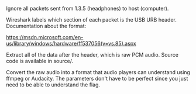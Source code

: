 Ignore all packets sent from 1.3.5 (headphones) to host (computer).

Wireshark labels which section of each packet is the USB URB header. Documentation about the format:

https://msdn.microsoft.com/en-us/library/windows/hardware/ff537056(v=vs.85).aspx

Extract all of the data after the header, which is raw PCM audio. Source code is available in source/.

Convert the raw audio into a format that audio players can understand using ffmpeg or Audacity. The parameters don't have to be perfect since you just need to be able to understand the flag.